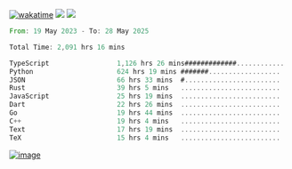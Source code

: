 [![wakatime](https://wakatime.com/badge/user/00eead22-fb14-4dd0-ab8a-3625cafbd50d.svg)](https://wakatime.com/@00eead22-fb14-4dd0-ab8a-3625cafbd50d)
![](https://komarev.com/ghpvc/?username=flatypus)
![](https://pixel.flatypus.me/flatypus?type=tracker)
<!--START_SECTION:waka-->

```rust
From: 19 May 2023 - To: 28 May 2025

Total Time: 2,091 hrs 16 mins

TypeScript                 1,126 hrs 26 mins#############............   53.56 %
Python                     624 hrs 19 mins #######..................   29.69 %
JSON                       66 hrs 33 mins  #........................   03.16 %
Rust                       39 hrs 5 mins   .........................   01.86 %
JavaScript                 25 hrs 19 mins  .........................   01.20 %
Dart                       22 hrs 26 mins  .........................   01.07 %
Go                         19 hrs 44 mins  .........................   00.94 %
C++                        19 hrs 4 mins   .........................   00.91 %
Text                       17 hrs 19 mins  .........................   00.82 %
TeX                        15 hrs 4 mins   .........................   00.72 %
```

<!--END_SECTION:waka-->
[<img alt="image" src="https://github.com/flatypus/flatypus/assets/68029599/0a302dc1-501c-43a0-ae8d-37ec4817f3bd">](https://flatypus.me)

